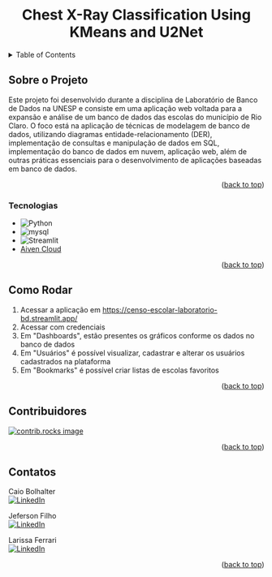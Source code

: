 <a id="readme-top"></a>

<div align="center">
  <h1 align="center">Chest X-Ray Classification Using KMeans and U2Net</h1>
</div>

<!-- TABLE OF CONTENTS -->
<details>
  <summary>Table of Contents</summary>
  <ol>
    <li>
      <a href="#about-the-project">Sobre o Projeto</a>
      <ul>
        <li><a href="#built-with">Tecnologias</a></li>
      </ul>
    </li>
    <li>
      <a href="#getting-started">Como Rodar</a>
    </li>
    <li><a href="#contributors">Contribuidores</a></li>
    <li><a href="#contact">Contatos</a></li>
  </ol>
</details>

<!-- ABOUT THE PROJECT -->
## Sobre o Projeto

Este projeto foi desenvolvido durante a disciplina de Laboratório de Banco de Dados na UNESP e consiste em uma aplicação web voltada para a expansão e análise de um banco de dados das escolas do município de Rio Claro. O foco está na aplicação de técnicas de modelagem de banco de dados, utilizando diagramas entidade-relacionamento (DER), implementação de consultas e manipulação de dados em SQL, implementação do banco de dados em nuvem, aplicação web, além de outras práticas essenciais para o desenvolvimento de aplicações baseadas em banco de dados.

<p align="right">(<a href="#readme-top">back to top</a>)</p>

### Tecnologias

- ![Python]
- ![mysql]
- ![Streamlit]
- [Aiven Cloud](https://aiven.io/)

<p align="right">(<a href="#readme-top">back to top</a>)</p>

<!-- GETTING STARTED -->
## Como Rodar

1. Acessar a aplicação em https://censo-escolar-laboratorio-bd.streamlit.app/
2. Acessar com credenciais
3. Em "Dashboards", estão presentes os gráficos conforme os dados no banco de dados
4. Em "Usuários" é possível visualizar, cadastrar e alterar os usuários cadastrados na plataforma
5. Em "Bookmarks" é possível criar listas de escolas favoritos

<p align="right">(<a href="#readme-top">back to top</a>)</p>

<!-- CONTRIBUTING -->
## Contribuidores

<a href="https://github.com/larissa-ferrari/censo-escolar-lab-bd/graphs/contributors">
  <img src="https://contrib.rocks/image?repo=Jeferson-Filho/DBLaboratory" alt="contrib.rocks image" />
</a>

<p align="right">(<a href="#readme-top">back to top</a>)</p>

<!-- CONTACT -->
## Contatos

Caio Bolhalter <br>
[![LinkedIn][linkedin-shield]][caio-linkedin-url]

Jeferson Filho <br>
[![LinkedIn][linkedin-shield]][jeferson-linkedin-url]

Larissa Ferrari <br>
[![LinkedIn][linkedin-shield]][larissa-linkedin-url]

<p align="right">(<a href="#readme-top">back to top</a>)</p>

<!-- MARKDOWN LINKS & IMAGES -->
<!-- https://www.markdownguide.org/basic-syntax/#reference-style-links -->
[linkedin-shield]: https://img.shields.io/badge/-LinkedIn-black.svg?style=for-the-badge&logo=linkedin&colorB=555
[linkedin-url]: https://linkedin.com/in/othneildrew
[Python]: https://img.shields.io/badge/python-3670A0?style=for-the-badge&logo=python&logoColor=ffdd54
[Streamlit]: https://img.shields.io/badge/Streamlit-FF4B4B?style=for-the-badge&logo=Streamlit&logoColor=white
[GitHub-url]: https://img.shields.io/badge/github-%23121011.svg?style=for-the-badge&logo=github&logoColor=white
[Google-url]: https://img.shields.io/badge/google-4285F4?style=for-the-badge&logo=google&logoColor=white


[mysql]: https://img.shields.io/badge/MySQL-005C84?style=for-the-badge&logo=mysql&logoColor=white

<!-- -------------------------------------------------------------------------------- -->
[caio-linkedin-url]: https://www.linkedin.com/in/caio-bohlhalter-de-souza-202646232/
[jeferson-linkedin-url]: https://www.linkedin.com/in/jdietrichfho/
[larissa-linkedin-url]: https://www.linkedin.com/in/larissarodriguesferrari/

[proposal-url]: https://docs.google.com/document/d/1uEbctbl0NRMt0JqrIm3f5ihobDgLaR9f0iVCDjmQZsY/edit?usp=sharing
[presentation-url]: https://docs.google.com/presentation/d/1A5tRD3T6Qk6GESLZ2pWrioyFeptsjCmE06kr__TXZoA/edit?usp=sharing